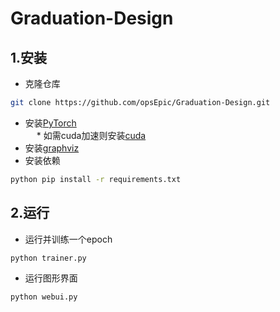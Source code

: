 # Graduation-Design
## 1.安装
+ 克隆仓库
```bash
git clone https://github.com/opsEpic/Graduation-Design.git
```
+ 安装[PyTorch](https://pytorch.org/get-started/locally/)<br/>
&emsp; * 如需cuda加速则安装[cuda](https://developer.nvidia.com/cuda-toolkit-archive)
+ 安装[graphviz](https://graphviz.org/download/)
+ 安装依赖
```bash
python pip install -r requirements.txt
```
## 2.运行
+ 运行并训练一个epoch
```bash
python trainer.py
```
+ 运行图形界面
```bash
python webui.py
```
